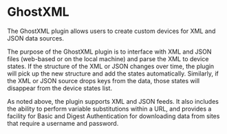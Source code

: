 # GhostXML
The GhostXML plugin allows users to create custom devices for XML and 
JSON data sources.

The purpose of the GhostXML plugin is to interface with XML and JSON 
files (web-based or on the local machine) and parse the XML to 
device states. If the structure of the XML or JSON changes over 
time, the plugin will pick up the new structure and add the states 
automatically. Similarly, if the XML or JSON source drops keys from 
the data, those states will disappear from the device states list.

As noted above, the plugin supports XML and JSON feeds.  It also 
includes the ability to perform variable substitutions within a 
URL, and provides a facility for Basic and Digest Authentication for 
downloading data from sites that require a username and password. 

